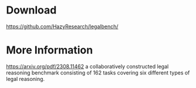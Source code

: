 # Download
https://github.com/HazyResearch/legalbench/

# More Information
https://arxiv.org/pdf/2308.11462
a collaboratively constructed legal reasoning benchmark consisting of 162 tasks covering six different types of legal reasoning.